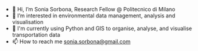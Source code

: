 - 👋 Hi, I’m Sonia Sorbona, Research Fellow @ Politecnico di Milano
- 👀 I’m interested in environmental data management, analysis and visualisation
- 🌱 I'm currently using Python and GIS to organise, analyse, and visualise transportation data
- 📫 How to reach me sonia.sorbona@gmail.com

<!---
sosorbetto/sosorbetto is a ✨ special ✨ repository because its `README.md` (this file) appears on your GitHub profile.
You can click the Preview link to take a look at your changes.
--->
